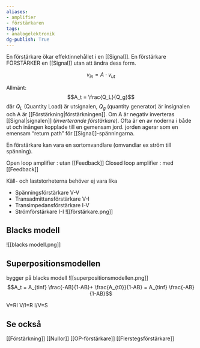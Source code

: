 ```yaml
---
aliases: 
- amplifier
- förstärkaren
tags: 
- analogelektronik
dg-publish: True
---
```

En förstärkare ökar effektinnehållet i en [[Signal]].  En förstärkare FÖRSTÄRKER en [[Signal]] utan att ändra dess form.

$$ v_{in} = A \cdot v_{ut}$$

Allmänt: 
$$A_t = \frac{Q_L}{Q_g}$$
där $Q_L$ (Quantity Load) är utsignalen, $Q_g$ (quantity generator) är insignalen och A är [[Förstärkning|förstärkningen]]. Om A är negativ inverteras [[Signal|signalen]] (*inverterande förstärkare*). Ofta är en av noderna i både ut och inången kopplade till en gemensam jord. jorden agerar som en emensam “return path” för [[Signal]]-spänningarna.

En förstärkare kan vara en sortomvandlare (omvandlar ex ström till spänning).

Open loop amplifier : utan [[Feedback]]
Closed loop amplifier : med [[Feedback]]

Käll- och laststorheterna behöver ej vara lika
- Spänningsförstärkare V-V
- Transadmittansförstärkare V-I
- Transimpedansförstärkare I-V
- Strömförstärkare I-I
![[förstärkare.png]]

## Blacks modell
![[blacks modell.png]]

## Superpositionsmodellen
bygger på blacks modell
![[superpositionsmodellen.png]]
$$A_t = A_{tinf} \frac{-AB}{1-AB}+ \frac{A_{t0}}{1-AB} = A_{tinf} \frac{-AB}{1-AB}$$

V=RI
V/I=R
I/V=S

## Se också
[[Förstärkning]]
[[Nullor]]
[[OP-förstärkare]]
[[Flerstegsförstärkare]]
